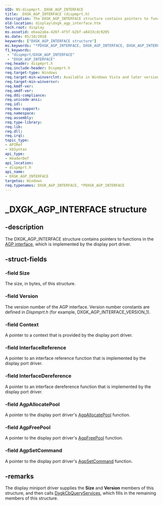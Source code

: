 ```yaml
---
UID: NS:dispmprt._DXGK_AGP_INTERFACE
title: _DXGK_AGP_INTERFACE (dispmprt.h)
description: The DXGK_AGP_INTERFACE structure contains pointers to functions in the AGP interface, which is implemented by the display port driver.
old-location: display\dxgk_agp_interface.htm
tech.root: display
ms.assetid: ebaa2aba-426f-4f5f-b2bf-a8433cdc9205
ms.date: 05/10/2018
keywords: ["DXGK_AGP_INTERFACE structure"]
ms.keywords: "*PDXGK_AGP_INTERFACE, DXGK_AGP_INTERFACE, DXGK_AGP_INTERFACE structure [Display Devices], DmStructs_787b846e-2c2b-4fba-aa99-979a195c4305.xml, PDXGK_AGP_INTERFACE, PDXGK_AGP_INTERFACE structure pointer [Display Devices], _DXGK_AGP_INTERFACE, display.dxgk_agp_interface, dispmprt/DXGK_AGP_INTERFACE, dispmprt/PDXGK_AGP_INTERFACE"
f1_keywords:
 - "dispmprt/DXGK_AGP_INTERFACE"
 - "DXGK_AGP_INTERFACE"
req.header: dispmprt.h
req.include-header: Dispmprt.h
req.target-type: Windows
req.target-min-winverclnt: Available in Windows Vista and later versions of the Windows operating systems.
req.target-min-winversvr: 
req.kmdf-ver: 
req.umdf-ver: 
req.ddi-compliance: 
req.unicode-ansi: 
req.idl: 
req.max-support: 
req.namespace: 
req.assembly: 
req.type-library: 
req.lib: 
req.dll: 
req.irql: 
topic_type:
- APIRef
- kbSyntax
api_type:
- HeaderDef
api_location:
- dispmprt.h
api_name:
- DXGK_AGP_INTERFACE
targetos: Windows
req.typenames: DXGK_AGP_INTERFACE, *PDXGK_AGP_INTERFACE
---
```


# _DXGK_AGP_INTERFACE structure


## -description


The DXGK_AGP_INTERFACE structure contains pointers to functions in the <a href="https://docs.microsoft.com/windows-hardware/drivers/ddi/index">AGP interface</a>, which is implemented by the display port driver.


## -struct-fields




### -field Size

The size, in bytes, of this structure.


### -field Version

The version number of the AGP interface. Version number constants are defined in <i>Dispmprt.h</i> (for example, DXGK_AGP_INTERFACE_VERSION_1).


### -field Context

A pointer to a context that is provided by the display port driver.


### -field InterfaceReference

A pointer to an interface reference function that is implemented by the display port driver.


### -field InterfaceDereference

A pointer to an interface dereference function that is implemented by the display port driver.


### -field AgpAllocatePool

A pointer to the display port driver's <a href="https://docs.microsoft.com/windows-hardware/drivers/ddi/dispmprt/nc-dispmprt-dxgkcb_agp_allocate_pool">AgpAllocatePool</a> function.


### -field AgpFreePool

A pointer to the display port driver's <a href="https://docs.microsoft.com/windows-hardware/drivers/ddi/dispmprt/nc-dispmprt-dxgkcb_agp_free_pool">AgpFreePool</a> function.


### -field AgpSetCommand

A pointer to the display port driver's <a href="https://docs.microsoft.com/windows-hardware/drivers/ddi/dispmprt/nc-dispmprt-dxgkcb_agp_set_command">AgpSetCommand</a> function.


## -remarks



The display miniport driver supplies the <b>Size</b> and <b>Version</b> members of this structure, and then calls <a href="https://docs.microsoft.com/windows-hardware/drivers/ddi/dispmprt/nc-dispmprt-dxgkcb_query_services">DxgkCbQueryServices</a>, which fills in the remaining members of this structure.



